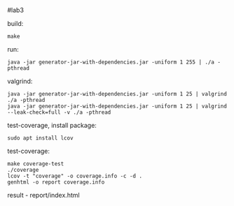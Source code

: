 #lab3
    
build:

    make

run:

    java -jar generator-jar-with-dependencies.jar -uniform 1 255 | ./a -pthread
    
    
valgrind:

    java -jar generator-jar-with-dependencies.jar -uniform 1 25 | valgrind ./a -pthread
    java -jar generator-jar-with-dependencies.jar -uniform 1 25 | valgrind --leak-check=full -v ./a -pthread 

test-coverage, install package:
    
    sudo apt install lcov
    
test-coverage:

    make coverage-test
    ./coverage
    lcov -t "coverage" -o coverage.info -c -d .
    genhtml -o report coverage.info
    
result - report/index.html